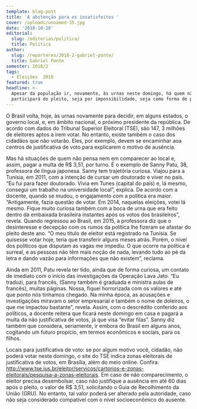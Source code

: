 ```yaml
---
template: blog-post
title: 'A abstenção para os insatisfeitos '
cover: /uploads/unnamed-35.jpg
date: '2018-10-28'
editorial:
  slug: /editorias/politica/
  title: Política
author:
  slug: /reporteres/2018-2-gabriel-ponte/
  title: Gabriel Ponte
semester: 2018/2
tags:
  - Eleições  2018
featured: true
headline: >-
  Apesar da população ir, novamente, às urnas neste domingo, há quem não
  participará do pleito, seja por impossibilidade, seja como forma de protesto
---
```

O Brasil volta, hoje, às urnas novamente para decidir, em alguns estados, o governo local, e, em âmbito nacional, o próximo presidente da república. De acordo com dados do Tribunal Superior Eleitoral (TSE), são 147, 3 milhões de eleitores aptos a irem votar. No entanto, existe também o caso dos cidadãos que não votarão. Eles, por exemplo, devem se encaminhar aoa centros de justificativa de voto para explicarem o motivo de ausência. 

Mas há situações de quem não pensa nem em comparecer ao local e, assim, pagar a multa de R$ 3,51, por turno. É o exemplo de Sanny Patu, 38, professora de língua japonesa. Sanny tem trajetória curiosa. Viajou para a Tunísia, em 2011, com a intenção de cursar um doutorado e viver no país. “Eu fui para fazer doutorado. Vivia em Tunes (capital do país) e, lá mesmo, consegui um trabalho na universidade local”, explica. De acordo com a docente, quando se mudou, o engajamento com a política era maior. “Antigamente, fazia questão de votar. Em 2014, naquelas eleições, votei lá mesmo. Fique muito curiosa também com a boca de urna que era feito dentro da embaixada brasileira instantes após os votos dos brasileiros”, revela. Quando regressou ao Brasil, em 2015, a professora diz que o desinteresse e decepção com os rumos da política lhe fizeram se afastar do pleito deste ano. “O meu título de eleitor está registrado na Tunísia. Se quisesse votar hoje, teria que transferir alguns meses atrás. Porém, o nível dos políticos que disputam as vagas me impediu. O que ocorre na política é surreal, e as pessoas não têm mais noção de nada, levando tudo ao pé da letra e dando vazão para informações que não existem”, reclama.

Ainda em 2011, Patu revela ter tido, ainda que de forma curiosa, um contato de imediato com o início das investigações da Operação Lava Jato. “Eu traduzi, para francês, (Sanny também é graduada e ministra aulas de francês), muitas páginas. Nossa, fiquei horrorizada com os valores e até que ponto nós tínhamos chegado. Na minha época, as acusações e investigações miravam o setor empresarial e também o nome de doleiros, o que me impactou bastante”, revela. Assim, com o descrédito conferido aos políticos, a docente reitera que ficará neste domingo em casa e pagará a multa da não justificativa de votos, já que visa “evitar filas”. Sanny diz também que considera, seriamente, ir embora do Brasil em alguns anos, cogitando um futuro propício, em termos econômicos e sociais, para os filhos.  

Locais para justificativa de voto: se por algum motivo você, cidadão, não poderá votar neste domingo, o site do TSE indica zonas eleitorais de justificativa de votos, em Brasília, além do meio online. Confira: http://www.tse.jus.br/eleitor/servicos/cartorios-e-zonas-eleitorais/pesquisa-a-zonas-eleitorais. Em caso de não comparecimento, o eleitor precisa desembolsar, caso não justifique a ausência em até 60 dias após o pleito, o valor de R$ 3,51, solicitando o Guia de Recolhimento da União (GRU). No entanto, tal valor poderá ser alterado pela autoridade, caso não seja considerado compatível com o nível socioeconômico do ausente.
